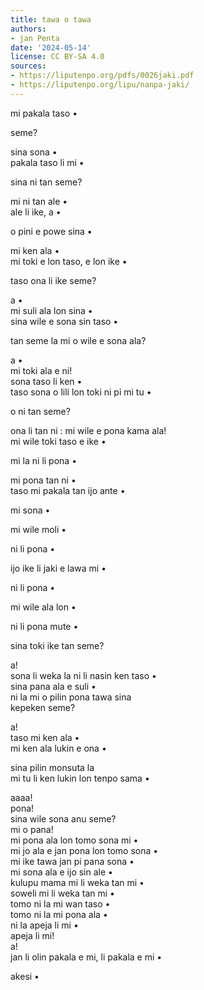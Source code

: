 ```yaml
---
title: tawa o tawa
authors:
- jan Penta
date: '2024-05-14'
license: CC BY-SA 4.0
sources:
- https://liputenpo.org/pdfs/0026jaki.pdf
- https://liputenpo.org/lipu/nanpa-jaki/
---
```


mi pakala taso •

seme?

sina sona •  
pakala taso li mi •

sina ni tan seme?

mi ni tan ale •  
ale li ike, a •

o pini e powe sina •

mi ken ala •  
mi toki e lon taso, e lon ike •

taso ona li ike seme?

a •  
mi suli ala lon sina •  
sina wile e sona sin taso •

tan seme la mi o wile e sona ala?

a •  
mi toki ala e ni!  
sona taso li ken •  
taso sona o lili lon toki ni pi mi tu •

o ni tan seme?

ona li tan ni : mi wile e pona kama ala!  
mi wile toki taso e ike •

mi la ni li pona •

mi pona tan ni •  
taso mi pakala tan ijo ante •

mi sona •

mi wile moli •

ni li pona •

ijo ike li jaki e lawa mi •

ni li pona •

mi wile ala lon •

ni li pona mute •

sina toki ike tan seme?

a!  
sona li weka la ni li nasin ken taso •  
sina pana ala e suli •  
ni la mi o pilin pona tawa sina  
kepeken seme?

a!  
taso mi ken ala •  
mi ken ala lukin e ona •

sina pilin monsuta la  
mi tu li ken lukin lon tenpo sama •

aaaa!  
pona!  
sina wile sona anu seme?  
mi o pana!  
mi pona ala lon tomo sona mi •  
mi jo ala e jan pona lon tomo sona •  
mi ike tawa jan pi pana sona •  
mi sona ala e ijo sin ale •  
kulupu mama mi li weka tan mi •  
soweli mi li weka tan mi •  
tomo ni la mi wan taso •  
tomo ni la mi pona ala •  
ni la apeja li mi •  
apeja li mi!  
a!  
jan li olin pakala e mi, li pakala e mi •

akesi •
